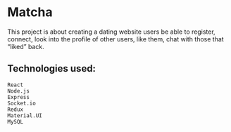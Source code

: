 Matcha
===========

This project is about creating a dating website
users be able to register, connect, look into the profile of other
users, like them, chat with those that “liked” back.

Technologies used:
------------------
    React
    Node.js
    Express
    Socket.io
    Redux
    Material.UI
    MySQL
